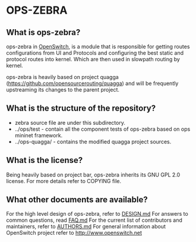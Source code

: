 OPS-ZEBRA
=========

What is ops-zebra?
----------------
ops-zebra in [OpenSwitch](http://www.openswitch.net), is a module that is responsible for getting routes configurations from UI and Protocols and configuring the best static and protocol routes into kernel. Which are then used in slowpath routing by kernel.

ops-zebra is heavily based on project quagga (https://github.com/opensourcerouting/quagga) and will be frequently upstreaming its changes to the parent project.

What is the structure of the repository?
----------------------------------------
* zebra source file are under this subdirectory.
* ../ops/test - contain all the component tests of ops-zebra based on ops mininet framework.
* ../ops-quagga/ - contains the modified quagga project sources.

What is the license?
--------------------
Being heavily based on project bar, ops-zebra inherits its GNU GPL 2.0 license. For more details refer to COPYING file.

What other documents are available?
----------------------------------
For the high level design of ops-zebra, refer to [DESIGN.md](DESIGN.md)
For answers to common questions, read [FAQ.md](FAQ.md)
For the current list of contributors and maintainers, refer to [AUTHORS.md](AUTHORS.md)
For general information about OpenSwitch project refer to http://www.openswitch.net
